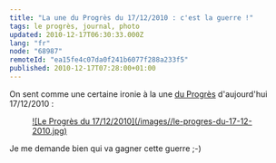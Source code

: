 ```yaml
---
title: "La une du Progrès du 17/12/2010 : c'est la guerre !"
tags: le progrès, journal, photo
updated: 2010-12-17T06:30:33.000Z
lang: "fr"
node: "68987"
remoteId: "ea15fe4c07da0f241b6077f288a233f5"
published: 2010-12-17T07:28:00+01:00
---
```


On sent comme une certaine ironie à la une [du Progrès](http://www.leprogres.fr/fr/index.html) d'aujourd'hui 17/12/2010 :

<figure class="object-center"><a href="/images/le-progres-du-17-12-2010.jpg">![Le Progrès du 17/12/2010](/images//le-progres-du-17-12-2010.jpg)
</a></figure>


Je me demande bien qui va gagner cette guerre ;-)

